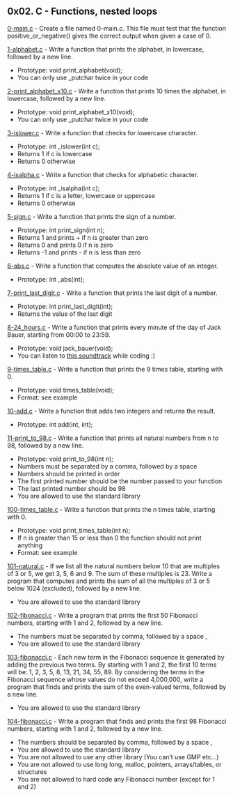 ## 0x02. C - Functions, nested loops

[0-main.c](./0-main.c) - Create a file named 0-main.c. This file must test that the function positive_or_negative() gives the correct output when given a case of 0.

[1-alphabet.c](./1-alphabet.c) - Write a function that prints the alphabet, in lowercase, followed by a new line.

- Prototype: void print_alphabet(void);
- You can only use \_putchar twice in your code

[2-print_alphabet_x10.c](./2-print_alphabet_x10.c) - Write a function that prints 10 times the alphabet, in lowercase, followed by a new line.

- Prototype: void print_alphabet_x10(void);
- You can only use \_putchar twice in your code

[3-islower.c](./3-islower.c) - Write a function that checks for lowercase character.

- Prototype: int \_islower(int c);
- Returns 1 if c is lowercase
- Returns 0 otherwise

[4-isalpha.c](./4-isalpha.c) - Write a function that checks for alphabetic character.

- Prototype: int \_isalpha(int c);
- Returns 1 if c is a letter, lowercase or uppercase
- Returns 0 otherwise

[5-sign.c](./5-sign.c) - Write a function that prints the sign of a number.

- Prototype: int print_sign(int n);
- Returns 1 and prints + if n is greater than zero
- Returns 0 and prints 0 if n is zero
- Returns -1 and prints - if n is less than zero

[6-abs.c](./6-abs.c) - Write a function that computes the absolute value of an integer.

- Prototype: int \_abs(int);

[7-print_last_digit.c](./7-print_last_digit.c) - Write a function that prints the last digit of a number.

- Prototype: int print_last_digit(int);
- Returns the value of the last digit

[8-24_hours.c](./8-24_hours.c) - Write a function that prints every minute of the day of Jack Bauer, starting from 00:00 to 23:59.

- Prototype: void jack_bauer(void);
- You can listen to [this soundtrack](https://www.youtube.com/watch?v=btAfXqgMkPs) while coding :)

[9-times_table.c](./9-times_table.c) - Write a function that prints the 9 times table, starting with 0.

- Prototype: void times_table(void);
- Format: see example

[10-add.c](./10-add.c) - Write a function that adds two integers and returns the result.

- Prototype: int add(int, int);

[11-print_to_98.c](./11-print_to_98.c) - Write a function that prints all natural numbers from n to 98, followed by a new line.

- Prototype: void print_to_98(int n);
- Numbers must be separated by a comma, followed by a space
- Numbers should be printed in order
- The first printed number should be the number passed to your function
- The last printed number should be 98
- You are allowed to use the standard library

[100-times_table.c](./100-times_table.c) - Write a function that prints the n times table, starting with 0.

- Prototype: void print_times_table(int n);
- If n is greater than 15 or less than 0 the function should not print anything
- Format: see example

[101-natural.c](./101-natural.c) - If we list all the natural numbers below 10 that are multiples of 3 or 5, we get 3, 5, 6 and 9. The sum of these multiples is 23. Write a program that computes and prints the sum of all the multiples of 3 or 5 below 1024 (excluded), followed by a new line.

- You are allowed to use the standard library

[102-fibonacci.c](./102-fibonacci.c) - Write a program that prints the first 50 Fibonacci numbers, starting with 1 and 2, followed by a new line.

- The numbers must be separated by comma, followed by a space ,
- You are allowed to use the standard library

[103-fibonacci.c](./103-fibonacci.c) - Each new term in the Fibonacci sequence is generated by adding the previous two terms. By starting with 1 and 2, the first 10 terms will be: 1, 2, 3, 5, 8, 13, 21, 34, 55, 89. By considering the terms in the Fibonacci sequence whose values do not exceed 4,000,000, write a program that finds and prints the sum of the even-valued terms, followed by a new line.

- You are allowed to use the standard library

[104-fibonacci.c](./104-fibonacci.c) - Write a program that finds and prints the first 98 Fibonacci numbers, starting with 1 and 2, followed by a new line.

- The numbers should be separated by comma, followed by a space ,
- You are allowed to use the standard library
- You are not allowed to use any other library (You can’t use GMP etc…)
- You are not allowed to use long long, malloc, pointers, arrays/tables, or structures
- You are not allowed to hard code any Fibonacci number (except for 1 and 2)
